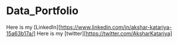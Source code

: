 # Data_Portfolio

Here is my [LinkedIn][https://www.linkedin.com/in/akshar-katariya-15a63b17a/]
Here is my [twitter][https://twitter.com/AksharKatariya]



